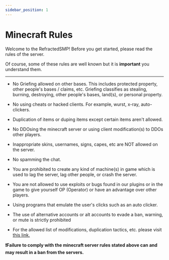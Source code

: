 ```yaml
---
sidebar_position: 1
---
```


# Minecraft Rules
Welcome to the RefractedSMP! Before you get started, please read the rules of the server.

Of course, some of these rules are well known but it is **important** you understand them.

--------------------------------------------------------------------------------------------------

- No Griefing allowed on other bases. This includes protected property, other people's bases / claims, etc. Griefing classifies as stealing, burning, destroying, other people's bases, land(s), or personal property.
- No using cheats or hacked clients. For example, wurst, x-ray, auto-clickers. 
- Duplication of items or duping items except certain items aren't allowed.
- No DDOsing the minecraft server or using client modification(s) to DDOs other players.
- Inappropriate skins, usernames, signs, capes, etc are NOT allowed on the server.
- No spamming the chat.
- You are prohibited to create any kind of machine(s) in game which is used to lag the server, lag other people, or crash  the server.
- You are not allowed to use exploits or bugs found in our plugins or in the game to give yourself OP (Operator) or have an advantage over other players.
- Using programs that emulate the user's clicks such as an auto clicker.
- The use of alternative accounts or alt accounts to evade a ban, warning, or mute is strictly prohibited

- For the allowed list of modifications, duplication tactics, etc. please visit [this link.](https://wiki.refractedsmp.net/Info/allowed)

**❗Failure to comply with the minecraft server rules stated above can and may result in a ban from the servers.**
